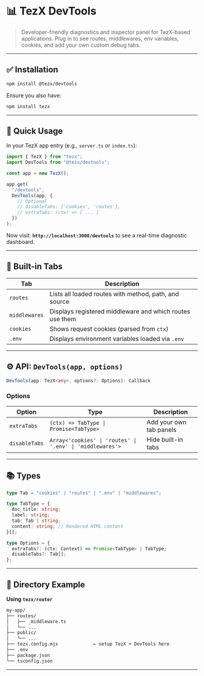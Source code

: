 
# 📊 TezX DevTools

> Developer-friendly diagnostics and inspector panel for TezX-based applications. Plug in to see routes, middlewares, env variables, cookies, and add your own custom debug tabs.

---

## ✅ Installation

```bash
npm install @tezx/devtools
```

Ensure you also have:

```bash
npm install tezx
```

---

## 🚀 Quick Usage

In your TezX app entry (e.g., `server.ts` or `index.ts`):

```ts
import { TezX } from "tezx";
import DevTools from "@tezx/devtools";

const app = new TezX();

app.get(
  "/devtools",
  DevTools(app, {
    // Optional
    // disableTabs: ['cookies', 'routes'],
    // extraTabs: (ctx) => [ ... ]
  })
);

```

Now visit:
**`http://localhost:3000/devtools`**
to see a real-time diagnostic dashboard.

---

## 🧩 Built-in Tabs

| Tab           | Description                                              |
| ------------- | -------------------------------------------------------- |
| `routes`      | Lists all loaded routes with method, path, and source    |
| `middlewares` | Displays registered middleware and which routes use them |
| `cookies`     | Shows request cookies (parsed from `ctx`)                |
| `.env`        | Displays environment variables loaded via `.env`         |

---

## ⚙️ API: `DevTools(app, options)`

```ts
DevTools(app: TezX<any>, options?: Options): Callback
```

### Options

| Option        | Type                                                      | Description             |
| ------------- | --------------------------------------------------------- | ----------------------- |
| `extraTabs`   | `(ctx) => TabType \| Promise<TabType>`                    | Add your own tab panels |
| `disableTabs` | `Array<'cookies' \| 'routes' \| '.env' \| 'middlewares'>` | Hide built-in tabs      |

---

## 📚 Types

```ts
type Tab = "cookies" | "routes" | ".env" | "middlewares";

type TabType = {
  doc_title: string;
  label: string;
  tab: Tab | string;
  content: string; // Rendered HTML content
}[];

type Options = {
  extraTabs?: (ctx: Context) => Promise<TabType> | TabType;
  disableTabs?: Tab[];
};
```

---

## 📁 Directory Example

**Using `tezx/router`**

```bash
my-app/
├── routes/
│   ├── _middleware.ts
│   └── ...
├── public/
│   └── ...
├── tezx.config.mjs             ← setup TezX + DevTools here
├── .env
├── package.json
└── tsconfig.json
```

---
